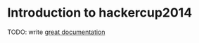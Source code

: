 # Introduction to hackercup2014

TODO: write [great documentation](http://jacobian.org/writing/great-documentation/what-to-write/)
